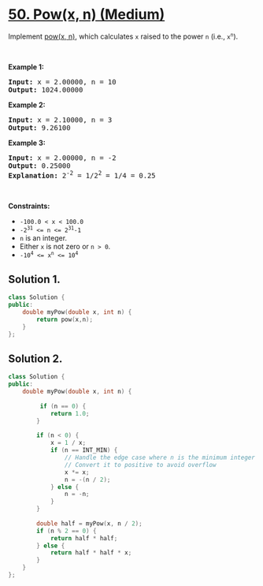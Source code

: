 # [50. Pow(x, n) (Medium)](https://leetcode.com/problems/powx-n/)

<p>Implement <a href="http://www.cplusplus.com/reference/valarray/pow/" target="_blank">pow(x, n)</a>, which calculates <code>x</code> raised to the power <code>n</code> (i.e., <code>x<sup>n</sup></code>).</p>
<p>&nbsp;</p>
<p><strong class="example">Example 1:</strong></p>
<pre><strong>Input:</strong> x = 2.00000, n = 10
<strong>Output:</strong> 1024.00000
</pre>
<p><strong class="example">Example 2:</strong></p>
<pre><strong>Input:</strong> x = 2.10000, n = 3
<strong>Output:</strong> 9.26100
</pre>
<p><strong class="example">Example 3:</strong></p>
<pre><strong>Input:</strong> x = 2.00000, n = -2
<strong>Output:</strong> 0.25000
<strong>Explanation:</strong> 2<sup>-2</sup> = 1/2<sup>2</sup> = 1/4 = 0.25
</pre>
<p>&nbsp;</p>
<p><strong>Constraints:</strong></p>
<ul>
	<li><code>-100.0 &lt; x &lt; 100.0</code></li>
	<li><code>-2<sup>31</sup> &lt;= n &lt;= 2<sup>31</sup>-1</code></li>
	<li><code>n</code> is an integer.</li>
	<li>Either <code>x</code> is not zero or <code>n &gt; 0</code>.</li>
	<li><code>-10<sup>4</sup> &lt;= x<sup>n</sup> &lt;= 10<sup>4</sup></code></li>
</ul>

## Solution 1.
```c++
class Solution {
public:
    double myPow(double x, int n) {
        return pow(x,n);
    }
};
```

## Solution 2.
```c++
class Solution {
public:
    double myPow(double x, int n) {
        
         if (n == 0) {
            return 1.0;
        }
        
        if (n < 0) {
            x = 1 / x;
            if (n == INT_MIN) {
                // Handle the edge case where n is the minimum integer
                // Convert it to positive to avoid overflow
                x *= x;
                n = -(n / 2);
            } else {
                n = -n;
            }
        }
        
        double half = myPow(x, n / 2);
        if (n % 2 == 0) {
            return half * half;
        } else {
            return half * half * x;
        }
    }
};
```
